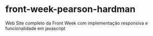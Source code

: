 # front-week-pearson-hardman
Web Site completo da Front Week com implementação responsiva e funcionalidade em javascript
